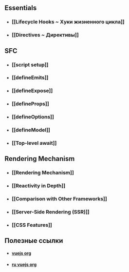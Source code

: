 ## Essentials
- ### [[Lifecycle Hooks ~ Хуки жизненного цикла]]
- ### [[Directives ~ Директивы]]
## SFC
- ### [[script setup]]
- ### [[defineEmits]]
- ### [[defineExpose]]
- ### [[defineProps]]
- ### [[defineOptions]]
- ### [[defineModel]]
- ### [[Top-level await]]
## Rendering Mechanism
- ### [[Rendering Mechanism]]
- ### [[Reactivity in Depth]]
- ### [[Comparison with Other Frameworks]]
- ### [[Server-Side Rendering (SSR)]]
- ### [[CSS Features]]

## Полезные ссылки
- #### [vuejs org](https://vuejs.org/)
- #### [ru vuejs org](https://v3.ru.vuejs.org/)
